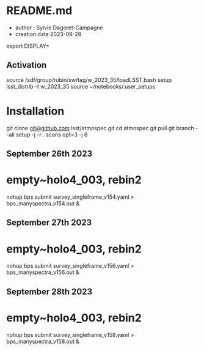 # README.md


- author : Sylvie Dagoret-Campagne
- creation date 2023-09-28


export DISPLAY=
  
## Activation

source /sdf/group/rubin/sw/tag/w_2023_35/loadLSST.bash
setup lsst_distrib -t w_2023_35
source ~/notebooks/.user_setups

  

  

# Installation

git clone git@github.com:lsst/atmospec.git
cd atmospec
git pull
git branch --all
setup -j -r .
scons opt=3 -j 8

## September 26th 2023

# empty~holo4_003, rebin2
nohup bps submit survey_singleframe_v154.yaml > bps_manyspectra_v154.out &

## September 27th 2023
# empty~holo4_003, rebin2
nohup bps submit survey_singleframe_v156.yaml > bps_manyspectra_v156.out &

## September 28th 2023
# empty~holo4_003, rebin2
nohup bps submit survey_singleframe_v158.yaml > bps_manyspectra_v158.out &

